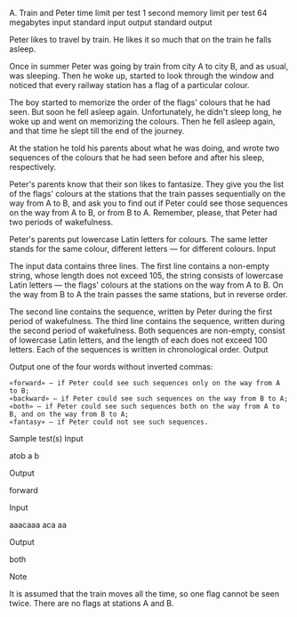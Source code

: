 
A. Train and Peter
time limit per test
1 second
memory limit per test
64 megabytes
input
standard input
output
standard output

Peter likes to travel by train. He likes it so much that on the train he falls asleep.

Once in summer Peter was going by train from city A to city B, and as usual, was sleeping. Then he woke up, started to look through the window and noticed that every railway station has a flag of a particular colour.

The boy started to memorize the order of the flags' colours that he had seen. But soon he fell asleep again. Unfortunately, he didn't sleep long, he woke up and went on memorizing the colours. Then he fell asleep again, and that time he slept till the end of the journey.

At the station he told his parents about what he was doing, and wrote two sequences of the colours that he had seen before and after his sleep, respectively.

Peter's parents know that their son likes to fantasize. They give you the list of the flags' colours at the stations that the train passes sequentially on the way from A to B, and ask you to find out if Peter could see those sequences on the way from A to B, or from B to A. Remember, please, that Peter had two periods of wakefulness.

Peter's parents put lowercase Latin letters for colours. The same letter stands for the same colour, different letters — for different colours.
Input

The input data contains three lines. The first line contains a non-empty string, whose length does not exceed 105, the string consists of lowercase Latin letters — the flags' colours at the stations on the way from A to B. On the way from B to A the train passes the same stations, but in reverse order.

The second line contains the sequence, written by Peter during the first period of wakefulness. The third line contains the sequence, written during the second period of wakefulness. Both sequences are non-empty, consist of lowercase Latin letters, and the length of each does not exceed 100 letters. Each of the sequences is written in chronological order.
Output

Output one of the four words without inverted commas:

    «forward» — if Peter could see such sequences only on the way from A to B;
    «backward» — if Peter could see such sequences on the way from B to A;
    «both» — if Peter could see such sequences both on the way from A to B, and on the way from B to A;
    «fantasy» — if Peter could not see such sequences. 

Sample test(s)
Input

atob
a
b

Output

forward

Input

aaacaaa
aca
aa

Output

both

Note

It is assumed that the train moves all the time, so one flag cannot be seen twice. There are no flags at stations A and B.


